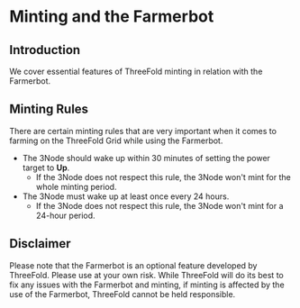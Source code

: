 <h1> Minting and the Farmerbot </h2>



## Introduction

We cover essential features of ThreeFold minting in relation with the Farmerbot. 

## Minting Rules

There are certain minting rules that are very important when it comes to farming on the ThreeFold Grid while using the Farmerbot.

- The 3Node should wake up within 30 minutes of setting the power target to **Up**.
  - If the 3Node does not respect this rule, the 3Node won't mint for the whole minting period.
- The 3Node must wake up at least once every 24 hours.
  - If the 3Node does not respect this rule, the 3Node won't mint for a 24-hour period.

## Disclaimer

Please note that the Farmerbot is an optional feature developed by ThreeFold. Please use at your own risk. While ThreeFold will do its best to fix any issues with the Farmerbot and minting, if minting is affected by the use of the Farmerbot, ThreeFold cannot be held responsible.
